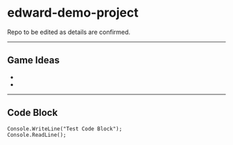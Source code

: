 # edward-demo-project

Repo to be edited as details are confirmed.

---

## Game Ideas

-
-

---

## Code Block

```CSharp
Console.WriteLine("Test Code Block");
Console.ReadLine();
```
